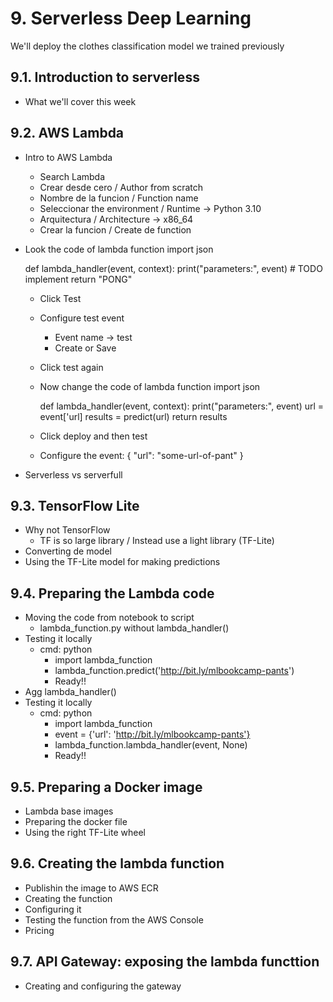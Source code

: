 # 9. Serverless Deep Learning

We'll deploy the clothes classification model we trained previously

## 9.1. Introduction to serverless

* What we'll cover this week

## 9.2. AWS Lambda

* Intro to AWS Lambda
    * Search Lambda
    * Crear desde cero / Author from scratch
    * Nombre de la funcion / Function name
    * Seleccionar the environment / Runtime -> Python 3.10
    * Arquitectura / Architecture -> x86_64
    * Crear la funcion / Create de function

* Look the code of lambda function 
    import json

    def lambda_handler(event, context):
        print("parameters:", event)
        # TODO implement
        return "PONG"

    * Click Test
    * Configure test event
        * Event name -> test
        * Create or Save
    
    * Click test again
    * Now change the code of lambda function
        import json

        def lambda_handler(event, context):
            print("parameters:", event)
            url = event['url]
            results = predict(url)
            return results
    * Click deploy and then test
    * Configure the event:
            {
                "url": "some-url-of-pant"
            }

* Serverless vs serverfull

## 9.3. TensorFlow Lite

* Why not TensorFlow
    * TF is so large library / Instead use a light library (TF-Lite)
* Converting de model
* Using the TF-Lite model for making predictions

## 9.4. Preparing the Lambda code

* Moving the code from notebook to script
    * lambda_function.py without lambda_handler()
* Testing it locally
    * cmd: python
        * import lambda_function
        * lambda_function.predict('http://bit.ly/mlbookcamp-pants')
        * Ready!!
* Agg lambda_handler()
* Testing it locally
    * cmd: python
        * import lambda_function
        * event = {'url': 'http://bit.ly/mlbookcamp-pants'}
        * lambda_function.lambda_handler(event, None)
        * Ready!!

## 9.5. Preparing a Docker image

* Lambda base images
* Preparing the docker file
* Using the right TF-Lite wheel

## 9.6. Creating the lambda function

* Publishin the image to AWS ECR
* Creating the function
* Configuring it
* Testing the function from the AWS Console
* Pricing

## 9.7. API Gateway: exposing the lambda functtion

* Creating and configuring the gateway